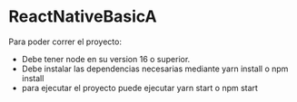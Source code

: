 # ReactNativeBasicA

Para poder correr el proyecto:

- Debe tener node en su version 16 o superior.
- Debe instalar las dependencias necesarias mediante yarn install o npm install
- para ejecutar el proyecto puede ejecutar yarn start o npm start
